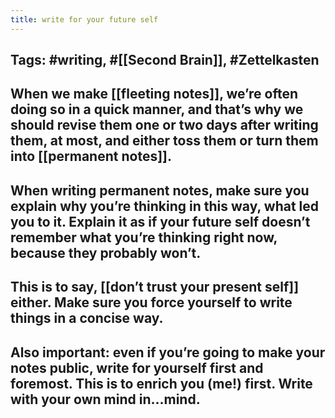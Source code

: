 ```yaml
---
title: write for your future self
---
```


## Tags: #writing, #[[Second Brain]], #Zettelkasten
## When we make [[fleeting notes]], we’re often doing so in a quick manner, and that’s why we should revise them one or two days after writing them, at most, and either toss them or turn them into [[permanent notes]].
## When writing permanent notes, make sure you explain why you’re thinking in this way, what led you to it. Explain it as if your future self doesn’t remember what you’re thinking right now, because they probably won’t.
## This is to say, [[don’t trust your present self]] either. Make sure you force yourself to write things in a concise way.
## Also important: even if you’re going to make your notes public, write for yourself first and foremost. This is to enrich you (me!) first. Write with your own mind in...mind.

